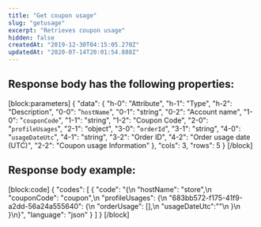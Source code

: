 ```yaml
---
title: "Get coupon usage"
slug: "getusage"
excerpt: "Retrieves coupon usage"
hidden: false
createdAt: "2019-12-30T04:15:05.270Z"
updatedAt: "2020-07-14T20:01:54.888Z"
---
```

## Response body has the following properties:
[block:parameters]
{
  "data": {
    "h-0": "Attribute",
    "h-1": "Type",
    "h-2": "Description",
    "0-0": "`hostName`",
    "0-1": "string",
    "0-2": "Account name",
    "1-0": "`couponCode`",
    "1-1": "string",
    "1-2": "Coupon Code",
    "2-0": "`profileUsages`",
    "2-1": "object",
    "3-0": "`orderId`",
    "3-1": "string",
    "4-0": "`usageDateUtc`",
    "4-1": "string",
    "3-2": "Order ID",
    "4-2": "Order usage date (UTC)",
    "2-2": "Coupon usage Information"
  },
  "cols": 3,
  "rows": 5
}
[/block]
## Response body example:
[block:code]
{
  "codes": [
    {
      "code": "{\n    \"hostName\": \"store\",\n    \"couponCode\": \"coupon\",\n    \"profileUsages\": {\n        \"683bb572-f175-41f9-a2dd-56a24a555640\": {\n            \"orderUsage\": [],\n            \"usageDateUtc\":\"\"\n        }\n    }\n}",
      "language": "json"
    }
  ]
}
[/block]